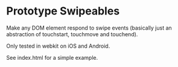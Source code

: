 Prototype Swipeables
===================

Make any DOM element respond to swipe events (basically just an abstraction of touchstart, touchmove and touchend).

Only tested in webkit on iOS and Android.

See index.html for a simple example.

